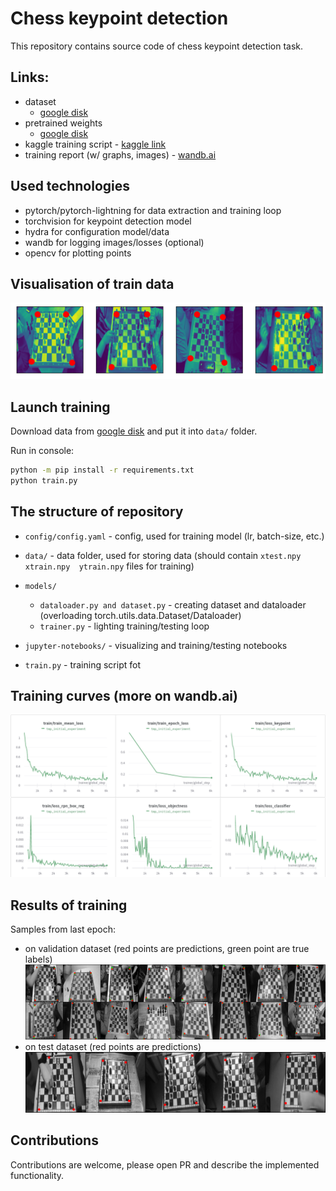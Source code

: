# Chess keypoint detection

This repository contains source code of chess keypoint detection task.

## Links:

- dataset
  - [google disk](https://wandb.ai/homomorfism/TmpChessKeypointDetection/reports/Keypoint-detection-Freeflex---VmlldzoxMDc3Mjc1?accessToken=ld7wwg9btyqcglb04c253811pj6o1ahj2b6eqosryz9z33hkbx13739d1901cj7j)
- pretrained weights
  - [google disk](https://drive.google.com/drive/folders/1nnQPQj8YdhH-lbJNuOHUQC4qaSyDJ1Dn?usp=sharing)
- kaggle training script - [kaggle link](https://www.kaggle.com/hashshes/keypoint-detection)
- training report (w/ graphs, images) - [wandb.ai](https://wandb.ai/homomorfism/TmpChessKeypointDetection/reports/Keypoint-detection-Freeflex---VmlldzoxMDc3Mjc1?accessToken=ld7wwg9btyqcglb04c253811pj6o1ahj2b6eqosryz9z33hkbx13739d1901cj7j)

## Used technologies

- pytorch/pytorch-lightning for data extraction and training loop
- torchvision for keypoint detection model
- hydra for configuration model/data
- wandb for logging images/losses (optional)
- opencv for plotting points

## Visualisation of train data

![](images/train-data.png)

## Launch training

Download data
from [google disk](https://wandb.ai/homomorfism/TmpChessKeypointDetection/reports/Keypoint-detection-Freeflex---VmlldzoxMDc3Mjc1?accessToken=ld7wwg9btyqcglb04c253811pj6o1ahj2b6eqosryz9z33hkbx13739d1901cj7j)
and put it into ```data/``` folder.

Run in console:

```bash
python -m pip install -r requirements.txt
python train.py
```

## The structure of repository

- ```config/config.yaml``` - config, used for training model (lr, batch-size, etc.)
- ```data/``` - data folder, used for storing data (should contain ```xtest.npy  xtrain.npy  ytrain.npy``` files for
  training)
- ```models/```
  - ```dataloader.py and dataset.py``` - creating dataset and dataloader (overloading
    torch.utils.data.Dataset/Dataloader)
  - ```trainer.py``` - lighting training/testing loop
- ```jupyter-notebooks/``` - visualizing and training/testing notebooks

- ```train.py``` - training script fot

## Training curves (more on wandb.ai)

![training curves](images/training-curves.png)

## Results of training

Samples from last epoch:

- on validation dataset (red points are predictions, green point are true labels)
  ![validation](images/validation-last-epoch.png)
- on test dataset (red points are predictions)
  ![testing](images/testing-data.png)

## Contributions

Contributions are welcome, please open PR and describe the implemented functionality.



